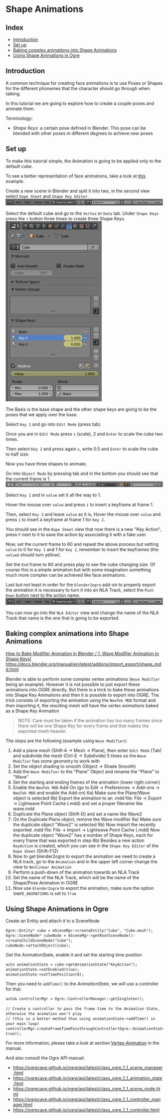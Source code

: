 
# Shape Animations

## Index
 - [Introduction](#introduction)
 - [Set up](#set-up)
 - [Baking complex animations into Shape Animations](#baking-complex-animations-into-shape-animations)
 - [Using Shape Animations in Ogre](#using-shape-animations-in-ogre)

## Introduction
A common technique for creating face animations is to use Poses or Shapes for the different phonemes that the character should go through when talking.

In this tutorial we are going to explore how to create a couple poses and animate them.

Terminology:
 - *Shape Keys*: a certain pose defined in Blender. This pose can be blended with other poses in different degrees to achieve new poses

## Set up
To make this tutorial simple, the Animation is going to be applied only to the default cube.

To see a better representation of face animations, take a look at [this](examples/shape-animation.blend) example.

Create a new scene in Blender and split it into two, in the second view select `Dope Sheet` and `Shape Key Editor`.
![shape-animations1.png](images/shape-anim/shape-animations1.png)

Select the default cube and go to the `Vertex` or `Data` tab. Under `Shape Keys` press the `+` button three times to create three Shape Keys.
![shape-animations2.png](images/shape-anim/shape-animations2.png)

The Basis is the base shape and the other shape keys are going to be the poses that we apply over the base.

Select `Key 1` and go into `Edit Mode` (press tab).

Once you are in `Edit Mode` press `s` (scale), 2 and `Enter` to scale the cube two times.

Then select `Key 2` and press again `s`, write 0.5 and `Enter` to scale the cube to half size.

Now you have three shapes to animate.

Go into `Object Mode` by pressing tab and in the bottom you should see that the current frame is 1.
![shape-animations3.png](images/shape-anim/shape-animations3.png)

Select `Key 1` and in `value` set it all the way to 1.

Hover the mouse over `value` and press `i` to insert a keyframe at frame 1.

Then, select `Key 2` and leave `value` as it is, Hover the mouse over `value` and press `i` to insert a keyframe at frame 1 for `Key 2`.

You should see in the `Dope Sheet` view that now there is a new "Key Action", press `F` next to it to save the action by associating it with a fake user.

Now, set the current frame to 60 and repeat the above process but setting `value` to 0 for `Key 1` and 1 for `Key 2`, remember to insert the keyframes (the `value`s should turn yellow).

Set the `End` frame to 60 and press play to see the cube changing size. Of course this is a simple animation but with some imagination something much more complex can be achieved like face animations.

Last but not least in order for the `blender2ogre` add-on to properly export the animation it is necessary to turn it into an NLA Track, select the `Push Down` button next to the action name.
![shape-animations1.png](images/shape-anim/shape-animations1.png)

You can now go into the `NLA Editor` view and change the name of the NLA Track that name is the one that is going to be exported.

## Baking complex animations into Shape Animations
[How to Bake Modifier Animation in Blender / 1. Wave Modifier Animation to Shape Keys!](https://www.youtube.com/watch?v=KMIkOhTSP1U)
https://docs.blender.org/manual/en/latest/addons/import_export/shape_mdd.html

Blender is able to perform some complex vertex animations (`Wave Modifier` being an example).
However it is not possible to just export these animations into OGRE directly.
But there is a trick to bake these animations into Shape Key Animations and then it is possible to export into OGRE.
The trick consists of exporting the animation using the `NewTek MDD` format and then importing it, the resulting mesh will have the vertex animations baked as a Shape Key Animation

> NOTE: Care must be taken if the animation has too many frames since there will be one Shape Key for every frame and that makes the exported mesh heavier.

The steps are the following (example using `Wave Modifier`):
1) Add a plane mesh (Shift-A -> Mesh -> Plane), then enter `Edit Mode` (Tab) and subdivide the mesh (Ctrl-E -> Subdivide) 5 times so the `Wave Modifier` has some geometry to work with
2) Set the object shading to smooth (Object -> Shade Smooth)
3) Add the `Wave Modifier` to the "Plane" Object and rename the "Plane" to "Wave"
4) Set the starting and ending frames of the animation (lower right corner)
5) Enable the `NewTek MDD` Add-On (go to Edit -> Preferences -> Add-ons -> `NewTek MDD` and enable the Add-on)
6a) Make sure the Plane/Wave object is selected
6b) Export the animation to an .mdd file: File -> Export -> Lightwave Point Cache (.mdd) and set a proper filename like wave.mdd
7) Duplicate the Plane object (Shift-D) and set a name like Wave2
8) On the Duplicate Plane object, remove the Wave modifier
9a) Make sure the duplicate object "Wave2" is selected
9b) Now import the recently exported .mdd file: File -> Import -> Lightwave Point Cache (.mdd)
Now the duplicate object "Wave2" has a number of Shape Keys, each for every frame that was exported in step 6b)
Besides a new action `KeyAction` is created, which you can see in the `Shape Key Editor` of the `Dope Sheet` (Shift-F12)
10) Now to get blender2ogre to export the animation we need to create a NLA track, go to the `Animation` and in the upper left corner change the view to `Nonlinear Animation`
11) Perform a push-down of the animation towards an NLA Track
12) Set the name of the NLA Track, which will be the name of the Shape/Pose Animation in OGRE
13) Now use `blender2ogre` to export the animation, make sure the option `SHAPE_ANIMATIONS` is set to `True`


## Using Shape Animations in Ogre
Create an Entity and attach it to a SceneNode
```
Ogre::Entity* cube = mSceneMgr->createEntity("Cube", "Cube.mesh");
Ogre::SceneNode* cubeNode = mSceneMgr->getRootSceneNode()->createChildSceneNode("Cube");
cubeNode->attachObject(cube);
```

Get the AnimationState, enable it and set the starting time position
```
auto animationState = cube->getAnimationState("KeyAction");
animationState->setEnabled(true);
animationState->setTimePosition(0);
```

Then you need to `addTime()` to the *AnimationState*, we will use a controller for that.
```
auto& controllerMgr = Ogre::ControllerManager::getSingleton();

// Create a controller to pass the frame time to the Animation State, otherwise the animation won't play
// (this is a better method than using animationState->addTime() in your main loop)
controllerMgr.createFrameTimePassthroughController(Ogre::AnimationStateControllerValue::create(animationState, true));
```

For more information, please take a look at section [Vertex-Animation](https://ogrecave.github.io/ogre/api/latest/_animation.html#Vertex-Animation) in the manual.

And also consult the Ogre API manual:
 - https://ogrecave.github.io/ogre/api/latest/class_ogre_1_1_scene_manager.html
 - https://ogrecave.github.io/ogre/api/latest/class_ogre_1_1_animation_state.html
 - https://ogrecave.github.io/ogre/api/latest/class_ogre_1_1_scene_node.html
 - https://ogrecave.github.io/ogre/api/latest/class_ogre_1_1_controller_manager.html
 - https://ogrecave.github.io/ogre/api/latest/class_ogre_1_1_controller.html

